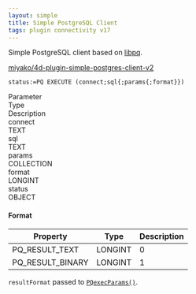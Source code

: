 ```yaml
---
layout: simple
title: Simple PostgreSQL Client
tags: plugin connectivity v17
---
```


Simple PostgreSQL client based on [libpq](https://www.postgresql.org). 

<!--more-->

[miyako/4d-plugin-simple-postgres-client-v2](https://github.com/miyako/4d-plugin-simple-postgres-client-v2/)

```
status:=PQ EXECUTE (connect;sql{;params{;format}})
```

<div class="grid">
  <div class="syntax-th cell cell--2">Parameter</div>
  <div class="syntax-th cell cell--2">Type</div>
  <div class="syntax-th cell cell--8">Description</div>
  <div class="syntax-td cell cell--2">connect</div>
  <div class="syntax-td cell cell--2">TEXT</div>
  <div class="syntax-td cell cell--8"></div>
  <div class="syntax-td cell cell--2">sql</div>
  <div class="syntax-td cell cell--2">TEXT</div>
  <div class="syntax-td cell cell--8"></div>   
  <div class="syntax-td cell cell--2">params</div>
  <div class="syntax-td cell cell--2">COLLECTION</div>
  <div class="syntax-td cell cell--8"></div>    
  <div class="syntax-td cell cell--2">format</div>
  <div class="syntax-td cell cell--2">LONGINT</div>
  <div class="syntax-td cell cell--8"></div>    
  <div class="syntax-td cell cell--2">status</div>
  <div class="syntax-td cell cell--2">OBJECT</div>
  <div class="syntax-td cell cell--8"></div>      
</div> 

#### Format 

Property|Type|Description
------------|------|----
PQ_RESULT_TEXT | LONGINT| 0
PQ_RESULT_BINARY | LONGINT| 1

``resultFormat`` passed to [``PQexecParams()``](https://www.postgresql.org/docs/9.1/libpq-exec.html).
